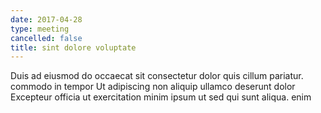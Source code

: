 ```yaml
---
date: 2017-04-28
type: meeting
cancelled: false
title: sint dolore voluptate
---
```

Duis ad eiusmod do occaecat sit consectetur dolor quis cillum pariatur. commodo in tempor Ut adipiscing non aliquip ullamco deserunt dolor Excepteur officia ut exercitation minim ipsum ut sed qui sunt aliqua. enim